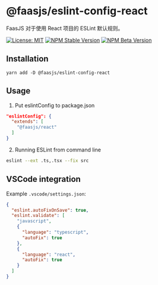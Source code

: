 # @faasjs/eslint-config-react

FaasJS 对于使用 React 项目的 ESLint 默认规则。

[![License: MIT](https://img.shields.io/npm/l/@faasjs/eslint-config-react.svg)](https://github.com/faasjs/faasjs/blob/master/packages/faasjs/eslint-config-react/LICENSE)
[![NPM Stable Version](https://img.shields.io/npm/v/@faasjs/eslint-config-react/stable.svg)](https://www.npmjs.com/package/@faasjs/eslint-config-react)
[![NPM Beta Version](https://img.shields.io/npm/v/@faasjs/eslint-config-react/beta.svg)](https://www.npmjs.com/package/@faasjs/eslint-config-react)

## Installation

    yarn add -D @faasjs/eslint-config-react

## Usage

1. Put eslintConfig to package.json

```json
"eslintConfig": {
  "extends": [
    "@faasjs/react"
  ]
}
```

2. Running ESLint from command line

```bash
eslint --ext .ts,.tsx --fix src
```

## VSCode integration

Example `.vscode/settings.json`:

```json
{
  "eslint.autoFixOnSave": true,
  "eslint.validate": [
    "javascript",
    {
      "language": "typescript",
      "autoFix": true
    },
    {
      "language": "react",
      "autoFix": true
    }
  ]
}
```
